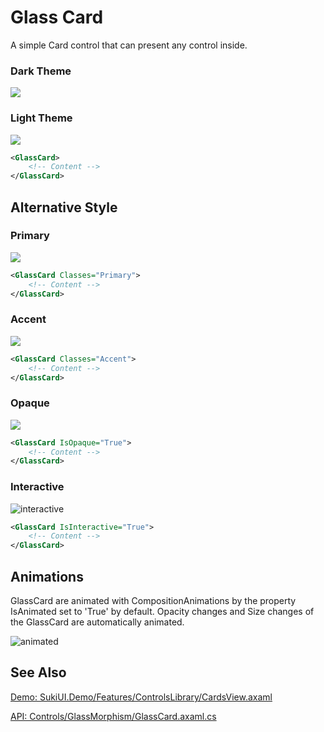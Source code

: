 # Glass Card

A simple Card control that can present any control inside.

### Dark Theme

<img src="https://sleekshot.app/api/download/GfUS8bUZT6TQ"/>

### Light Theme

<img src="https://sleekshot.app/api/download/M1xlZe6nmF72"/>


```xml
<GlassCard>
    <!-- Content -->
</GlassCard>
```


## Alternative Style

### Primary

<img src="https://sleekshot.app/api/download/DC48QzG5R1XT"/>


```xml
<GlassCard Classes="Primary">
    <!-- Content -->
</GlassCard>
```

### Accent

<img src="https://sleekshot.app/api/download/cclRRlzglCB8"/>


```xml
<GlassCard Classes="Accent">
    <!-- Content -->
</GlassCard>
```

### Opaque

<img src="https://sleekshot.app/api/download/MW4zpqNj9FLK"/>


```xml
<GlassCard IsOpaque="True">
    <!-- Content -->
</GlassCard>
```

### Interactive

![interactive](https://github.com/user-attachments/assets/0a1ba6ac-b3e0-4eb6-ad7e-f782820a0506)


```xml
<GlassCard IsInteractive="True">
    <!-- Content -->
</GlassCard>
```

## Animations

GlassCard are animated with CompositionAnimations by the property IsAnimated set to 'True' by default. Opacity changes and Size changes of the GlassCard are automatically animated.

![animated](https://github.com/user-attachments/assets/b38d4ec2-067a-443c-ac20-65a2f6302920)



## See Also

[Demo: SukiUI.Demo/Features/ControlsLibrary/CardsView.axaml](https://github.com/kikipoulet/SukiUI/blob/main/SukiUI.Demo/Features/ControlsLibrary/CardsView.axaml)

[API: Controls/GlassMorphism/GlassCard.axaml.cs](https://github.com/kikipoulet/SukiUI/blob/main/SukiUI/Controls/GlassMorphism/GlassCard.axaml.cs)
